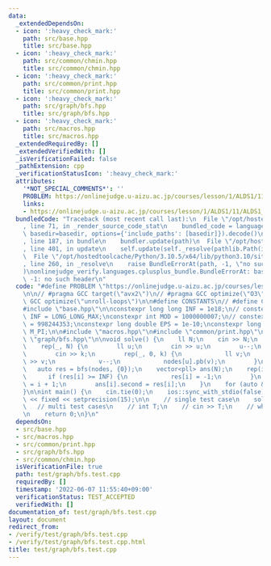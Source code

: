 ```yaml
---
data:
  _extendedDependsOn:
  - icon: ':heavy_check_mark:'
    path: src/base.hpp
    title: src/base.hpp
  - icon: ':heavy_check_mark:'
    path: src/common/chmin.hpp
    title: src/common/chmin.hpp
  - icon: ':heavy_check_mark:'
    path: src/common/print.hpp
    title: src/common/print.hpp
  - icon: ':heavy_check_mark:'
    path: src/graph/bfs.hpp
    title: src/graph/bfs.hpp
  - icon: ':heavy_check_mark:'
    path: src/macros.hpp
    title: src/macros.hpp
  _extendedRequiredBy: []
  _extendedVerifiedWith: []
  _isVerificationFailed: false
  _pathExtension: cpp
  _verificationStatusIcon: ':heavy_check_mark:'
  attributes:
    '*NOT_SPECIAL_COMMENTS*': ''
    PROBLEM: https://onlinejudge.u-aizu.ac.jp/courses/lesson/1/ALDS1/11/ALDS1_11_C
    links:
    - https://onlinejudge.u-aizu.ac.jp/courses/lesson/1/ALDS1/11/ALDS1_11_C
  bundledCode: "Traceback (most recent call last):\n  File \"/opt/hostedtoolcache/Python/3.10.5/x64/lib/python3.10/site-packages/onlinejudge_verify/documentation/build.py\"\
    , line 71, in _render_source_code_stat\n    bundled_code = language.bundle(stat.path,\
    \ basedir=basedir, options={'include_paths': [basedir]}).decode()\n  File \"/opt/hostedtoolcache/Python/3.10.5/x64/lib/python3.10/site-packages/onlinejudge_verify/languages/cplusplus.py\"\
    , line 187, in bundle\n    bundler.update(path)\n  File \"/opt/hostedtoolcache/Python/3.10.5/x64/lib/python3.10/site-packages/onlinejudge_verify/languages/cplusplus_bundle.py\"\
    , line 401, in update\n    self.update(self._resolve(pathlib.Path(included), included_from=path))\n\
    \  File \"/opt/hostedtoolcache/Python/3.10.5/x64/lib/python3.10/site-packages/onlinejudge_verify/languages/cplusplus_bundle.py\"\
    , line 260, in _resolve\n    raise BundleErrorAt(path, -1, \"no such header\"\
    )\nonlinejudge_verify.languages.cplusplus_bundle.BundleErrorAt: base.hpp: line\
    \ -1: no such header\n"
  code: "#define PROBLEM \"https://onlinejudge.u-aizu.ac.jp/courses/lesson/1/ALDS1/11/ALDS1_11_C\"\
    \n\n// #pragma GCC target(\"avx2\")\n// #pragma GCC optimize(\"O3\")\n// #pragma\
    \ GCC optimize(\"unroll-loops\")\n\n#define CONSTANTS\n// #define CAST_MINT_TO_LL\n\
    #include \"base.hpp\"\n\nconstexpr long long INF = 1e18;\n// constexpr long long\
    \ INF = LONG_LONG_MAX;\nconstexpr int MOD = 1000000007;\n// constexpr int MOD\
    \ = 998244353;\nconstexpr long double EPS = 1e-10;\nconstexpr long double PI =\
    \ M_PI;\n\n#include \"macros.hpp\"\n#include \"common/print.hpp\"\n\n#include\
    \ \"graph/bfs.hpp\"\n\nvoid solve() {\n    ll N;\n    cin >> N;\n    vvi nodes(N);\n\
    \    rep(_, N) {\n        ll u;\n        cin >> u;\n        u--;\n        ll k;\n\
    \        cin >> k;\n        rep(_, 0, k) {\n            ll v;\n            cin\
    \ >> v;\n            v--;\n            nodes[u].pb(v);\n        }\n    }\n\n \
    \   auto res = bfs(nodes, {0});\n    vector<pll> ans(N);\n    rep(i, N) {\n  \
    \      if (res[i] >= INF) {\n            res[i] = -1;\n        }\n        ans[i].first\
    \ = i + 1;\n        ans[i].second = res[i];\n    }\n    for (auto &p : ans) print(p);\n\
    }\n\nint main() {\n    cin.tie(0);\n    ios::sync_with_stdio(false);\n    cout\
    \ << fixed << setprecision(15);\n\n    // single test case\n    solve();\n\n \
    \   // multi test cases\n    // int T;\n    // cin >> T;\n    // while (T--) solve();\n\
    \n    return 0;\n}\n"
  dependsOn:
  - src/base.hpp
  - src/macros.hpp
  - src/common/print.hpp
  - src/graph/bfs.hpp
  - src/common/chmin.hpp
  isVerificationFile: true
  path: test/graph/bfs.test.cpp
  requiredBy: []
  timestamp: '2022-06-07 11:55:40+09:00'
  verificationStatus: TEST_ACCEPTED
  verifiedWith: []
documentation_of: test/graph/bfs.test.cpp
layout: document
redirect_from:
- /verify/test/graph/bfs.test.cpp
- /verify/test/graph/bfs.test.cpp.html
title: test/graph/bfs.test.cpp
---
```

